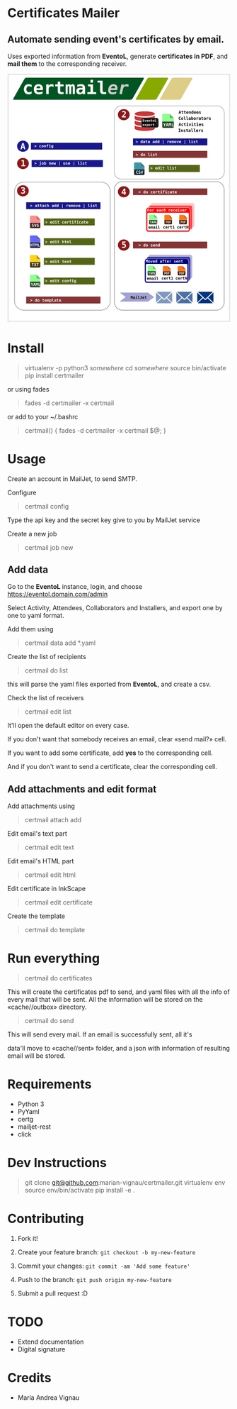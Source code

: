 Certificates Mailer
===================

**Automate** sending event's certificates by email.
---------------------------------------------------

Uses exported information from **EventoL**,
generate **certificates in PDF**, and **mail them** to the
corresponding receiver.


![CheatSheet](https://raw.githubusercontent.com/marian-vignau/certmailer/master/doc/cheatsheet.png)


Install
=======


> virtualenv -p python3 *somewhere*
> cd *somewhere*
> source bin/activate
> pip install certmailer


or using fades

> fades -d certmailer -x certmail

or add to your ~/.bashrc

> certmail() { fades -d certmailer -x certmail $@; }

Usage
=====

Create an account in MailJet, to send SMTP.

Configure

> certmail config

Type the api key and the secret key give to you by MailJet service

Create a new job

> certmail job new

Add data
--------

Go to the **EventoL** instance, login, and choose
https://eventol.domain.com/admin

Select Activity, Attendees, Collaborators and Installers,
and export one by one to yaml format.

Add them using

> certmail data add \*.yaml

Create the list of recipients

> certmail do list

this will parse the yaml files exported from **EventoL**, and create a
csv.

Check the list of receivers

> certmail edit list

It'll open the default editor on every case.

If you don't want that somebody receives an email, clear «send mail?»
cell.

If you want to add some certificate, add **yes** to the corresponding
cell.

And if you don't want to send a certificate, clear the corresponding
cell.

Add attachments and edit format
-------------------------------

Add attachments using

> certmail attach add

Edit email's text part

> certmail edit text

Edit email's HTML part

> certmail edit html

Edit certificate in InkScape

> certmail edit certificate

Create the template

> certmail do template

Run everything
==============

> certmail do certificates

This will create the certificates pdf to send, and yaml files with
all the info of every mail that will be sent.
All the information will be stored on the «cache//outbox» directory.

> certmail do send

This will send every mail. If an email is successfully sent, all it's

data'll move to «cache//sent» folder, and a json with information of
resulting email will be stored.

Requirements
============

-  Python 3
-  PyYaml
-  certg
-  mailjet-rest
-  click

Dev Instructions
================


> git clone git@github.com:marian-vignau/certmailer.git
> virtualenv env
> source env/bin/activate
> pip install -e .

Contributing
============

1. Fork it!

2. Create your feature branch: ``git checkout -b my-new-feature``

3. Commit your changes: ``git commit -am 'Add some feature'``

4. Push to the branch: ``git push origin my-new-feature``

5. Submit a pull request :D

TODO
====

-  Extend documentation
-  Digital signature

Credits
=======

-  María Andrea Vignau

